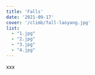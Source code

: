 ```yaml
---
title: 'Falls'
date: '2021-09-17'
cover: '/climb/fall-laoyang.jpg'
list: 
  - "1.jpg"
  - "2.jpg"
  - "3.jpg"
  - "4.jpg"
---
```


xxx